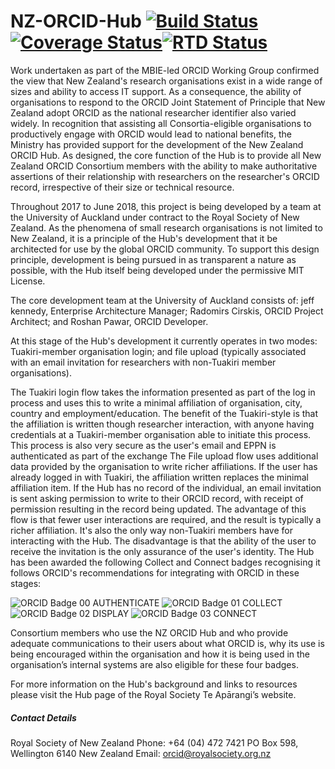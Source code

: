 # NZ-ORCID-Hub [![Build Status](https://travis-ci.org/Royal-Society-of-New-Zealand/NZ-ORCID-Hub.svg?branch=master)](https://travis-ci.org/Royal-Society-of-New-Zealand/NZ-ORCID-Hub)[![Coverage Status](https://coveralls.io/repos/github/Royal-Society-of-New-Zealand/NZ-ORCID-Hub/badge.svg)](https://coveralls.io/github/Royal-Society-of-New-Zealand/NZ-ORCID-Hub)[![RTD Status](https://readthedocs.org/projects/nz-orcid-hub/badge/)](http://docs.orcidhub.org.nz/)

Work undertaken as part of the MBIE-led ORCID Working Group confirmed the view that New Zealand's research organisations exist in a wide range of sizes and ability to access IT support. As a consequence, the ability of organisations to respond to the ORCID Joint Statement of Principle that New Zealand adopt ORCID as the national researcher identifier also varied widely. In recognition that assisting all Consortia-eligible organisations to productively engage with ORCID would lead to national benefits, the Ministry has provided support for the development of the New Zealand ORCID Hub. As designed, the core function of the Hub is to provide all New Zealand ORCID Consortium members with the ability to make authoritative assertions of their relationship with researchers on the researcher's ORCID record, irrespective of their size or technical resource.

Throughout 2017 to June 2018, this project is being developed by a team at the University of Auckland under contract to the Royal Society of New Zealand. As the phenomena of small research organisations is not limited to New Zealand, it is a principle of the Hub's development that it be architected for use by the global ORCID community. To support this design principle, development is being pursued in as transparent a nature as possible, with the Hub itself being developed under the permissive MIT License.

The core development team at the University of Auckland consists of: jeff kennedy, Enterprise Architecture Manager; Radomirs Cirskis, ORCID Project Architect; and Roshan Pawar, ORCID Developer.

At this stage of the Hub's development it currently operates in two modes: Tuakiri-member organisation login; and file upload (typically associated with an email invitation for researchers with non-Tuakiri member organisations).

The Tuakiri login flow takes the information presented as part of the log in process and uses this to write a minimal affiliation of organisation, city, country and employment/education. The benefit of the Tuakiri-style is that the affiliation is written though researcher interaction, with anyone having credentials at a Tuakiri-member organisation able to initiate this process. This process is also very secure as the user's email and EPPN is authenticated as part of the exchange
The File upload flow uses additional data provided by the organisation to write richer affiliations. If the user has already logged in with Tuakiri, the affiliation written replaces the minimal affiliation item. If the Hub has no record of the individual, an email invitation is sent asking permission to write to their ORCID record, with receipt of permission resulting in the record being updated. The advantage of this flow is that fewer user interactions are required, and the result is typically a richer affiliation. It's also the only way non-Tuakiri members have for interacting with the Hub. The disadvantage is that the ability of the user to receive the invitation is the only assurance of the user's identity.
The Hub has been awarded the following Collect and Connect badges recognising it follows ORCID's recommendations for integrating with ORCID in these stages:

![ORCID Badge 00 AUTHENTICATE](https://orcidhub.org.nz/static/images/ORCID-Badge-00-s-AUTHENTICATE.png)
![ORCID Badge 01 COLLECT](https://orcidhub.org.nz/static/images/ORCID-Badge-01-s-COLLECT.png)
![ORCID Badge 02 DISPLAY](https://orcidhub.org.nz/static/images/ORCID-Badge-02-s-DISPLAY.png)
![ORCID Badge 03 CONNECT](https://orcidhub.org.nz/static/images/ORCID-Badge-03-s-CONNECT.png)

Consortium members who use the NZ ORCID Hub and who provide adequate communications to their users about what ORCID is, why its use is being encouraged within the organisation and how it is being used in the organisation’s internal systems are also eligible for these four badges.

For more information on the Hub's background and links to resources please visit the Hub page of the Royal Society Te Apārangi’s website.

##### Contact Details

Royal Society of New Zealand
Phone: +64 (04) 472 7421
PO Box 598, Wellington 6140
New Zealand
Email: orcid@royalsociety.org.nz
